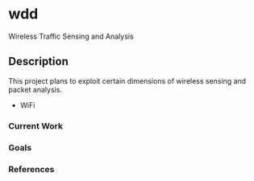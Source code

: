# wdd

Wireless Traffic Sensing and Analysis

## Description

This project plans to exploit certain dimensions of wireless sensing and packet analysis.

* WiFi

### Current Work

### Goals


### References


